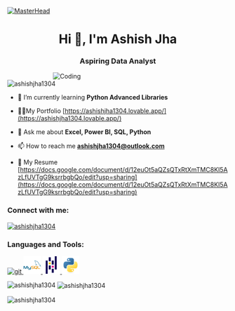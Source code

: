 [![MasterHead](https://firebasestorage.googleapis.com/v0/b/flexi-coding.appspot.com/o/dempgi7-520f8d5f-63d4-4453-8822-dbc149ae27f8.gif?alt=media&token=91c0c7b2-93c3-4029-b011-1a8703c5730d)]([https://ashishjha1304.io](https://ashishjha1304.lovable.app/))
<h1 align="center">Hi 👋, I'm Ashish Jha</h1>
<h3 align="center">Aspiring Data Analyst</h3>
<img align="right" alt="Coding" width="400" src="https://jorperort.github.io/images/data-men.gif">


<p align="left"> <img src="https://komarev.com/ghpvc/?username=ashishjha1304&label=Profile%20views&color=0e75b6&style=flat" alt="ashishjha1304" /> </p>

- 🌱 I’m currently learning **Python Advanced Libraries**

- 👨‍💻My Portfolio [https://ashishjha1304.lovable.app/](https://ashishjha1304.lovable.app/)

- 💬 Ask me about **Excel, Power BI, SQL, Python**

- 📫 How to reach me **ashishjha1304@outlook.com**

- 📄 My Resume [https://docs.google.com/document/d/12euOt5aQZsQTxRtXmTMC8KI5AzLfUVTgG9ksrrbgbQo/edit?usp=sharing](https://docs.google.com/document/d/12euOt5aQZsQTxRtXmTMC8KI5AzLfUVTgG9ksrrbgbQo/edit?usp=sharing)

<h3 align="left">Connect with me:</h3>
<p align="left">
<a href="https://linkedin.com/in/ashishjha1304" target="blank"><img align="center" src="https://raw.githubusercontent.com/rahuldkjain/github-profile-readme-generator/master/src/images/icons/Social/linked-in-alt.svg" alt="ashishjha1304" height="30" width="40" /></a>
</p>

<h3 align="left">Languages and Tools:</h3>
<p align="left"> <a href="https://git-scm.com/" target="_blank" rel="noreferrer"> <img src="https://www.vectorlogo.zone/logos/git-scm/git-scm-icon.svg" alt="git" width="40" height="40"/> </a> <a href="https://www.mysql.com/" target="_blank" rel="noreferrer"> <img src="https://raw.githubusercontent.com/devicons/devicon/master/icons/mysql/mysql-original-wordmark.svg" alt="mysql" width="40" height="40"/> </a> <a href="https://pandas.pydata.org/" target="_blank" rel="noreferrer"> <img src="https://raw.githubusercontent.com/devicons/devicon/2ae2a900d2f041da66e950e4d48052658d850630/icons/pandas/pandas-original.svg" alt="pandas" width="40" height="40"/> </a> <a href="https://www.python.org" target="_blank" rel="noreferrer"> <img src="https://raw.githubusercontent.com/devicons/devicon/master/icons/python/python-original.svg" alt="python" width="40" height="40"/> </a> </p>

<p><img align="left" src="https://github-readme-stats.vercel.app/api/top-langs?username=ashishjha1304&show_icons=true&locale=en&layout=compact&theme=tokyonight" alt="ashishjha1304" /></p>

<p>&nbsp;<img align="center" src="https://github-readme-stats.vercel.app/api?username=ashishjha1304&show_icons=true&locale=en&layout=compact&theme=tokyonight" alt="ashishjha1304" /></p>

<p><img align="center" src="https://github-readme-streak-stats.herokuapp.com/?user=ashishjha1304&&theme=tokyonight" alt="ashishjha1304" /></p>

